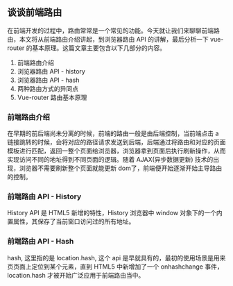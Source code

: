 ## 谈谈前端路由
  在前端开发的过程中，路由常常是一个常见的功能。今天就让我们来聊聊前端路由，本文将从前端路由介绍讲起，到浏览器路由 API 的讲解，最后分析一下 vue-router 的基本原理。这篇文章主要包含以下几部分的内容。 
  1. 前端路由介绍 
  2. 浏览器路由 API - history
  3. 浏览器路由 API - hash
  4. 两种路由方式的异同点
  5. Vue-router 路由基本原理


### 前端路由介绍
  在早期的前后端尚未分离的时候，前端的路由一般是由后端控制，当前端点击 a 链接跳转的时候，会将对应的路径请求发送到后端，后端通过将路由和对应的页面模板进行匹配，返回一整个页面给浏览器，浏览器拿到页面后执行刷新操作，从而实现访问不同的地址得到不同页面的逻辑。随着 AJAX(异步数据更新) 技术的出现，浏览器不需要刷新整个页面就能更新 dom了，前端便开始逐渐开始主导路由的控制。

### 前端路由 API - History
  History API 是 HTML5 新增的特性，History 浏览器中 window 对象下的一个内置属性，其保存了当前窗口访问过的所有地址。


### 前端路由 API - Hash
hash, 这里指的是 location.hash, 这个 api 是早就具有的，最初的使用场景是用来页页面上定位到某个元素，直到 HTML5 中新增加了一个 onhashchange 事件，location.hash 才被开始广泛应用于前端路由当中。